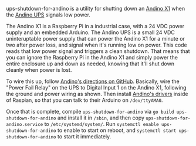 ups-shutdown-for-andino is a utility for shutting down an [Andino
X1](https://andino.systems/andino-x1/) when the [Andino
UPS](https://andino.systems/andino-ups-uninterruptible-power-supply/) signals
low power.

The Andino X1 is a Raspberry Pi in a industrial case, with a 24 VDC
power supply and an embedded Arduino.  The Andino UPS is a small 24
VDC uninteruptable power supply that can power the Andino X1 for a
minute or two after power loss, and signal when it's running low on
power.  This code reads that low power signal and triggers a clean
shutdown.  That means that you can ignore the Raspberry Pi in the
Andino X1 and simply power the entire enclosure up and down as needed,
knowing that it'll shut down cleanly when power is lost.

To wire this up, follow [Andino's directions on
GitHub](https://github.com/andino-systems/Andino-UPS).  Basically,
wire the "Power Fail Relay" on the UPS to Digital Input 1 on the
Andino X1, following the ground and power wiring as shown.  Then
install [Andino's
drivers](https://github.com/andino-systems/Andino-X1/tree/master/doc/BaseBoard)
inside of Raspian, so that you can talk to their Arduino on
`/dev/ttyAMA0`.

Once that is complete, compile `ups-shutdown-for-andino` via `go build
ups-shutdown-for-andino` and install it in `/sbin`, and then copy
`ups-shutdown-for-andino.service` to `/etc/systemd/system/`.  Run `systemctl
enable ups-shutdown-for-andino` to enable to start on reboot, and `systemctl
start ups-shutdown-for-andino` to start it immediately.

